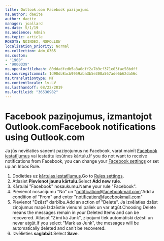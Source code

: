 ```yaml
---
title: Outlook.com Facebook paziņojumi
ms.author: daeite
author: daeite
manager: joallard
ms.date: 5/1/19
ms.audience: Admin
ms.topic: article
ROBOTS: NOINDEX, NOFOLLOW
localization_priority: Normal
ms.collection: Adm_O365
ms.custom:
- "1968"
- "9000339"
ms.openlocfilehash: 80ddadfedb5a8a0dff2a7b9cf371e03fae58bdff
ms.sourcegitcommit: 1d98db8acb9959aba3b5e308a567ade6b62da56c
ms.translationtype: MT
ms.contentlocale: lv-LV
ms.lasthandoff: 08/22/2019
ms.locfileid: "36536982"
---
```

# <a name="facebook-notifications-using-outlookcom"></a><span data-ttu-id="1d610-102">Facebook paziņojumus, izmantojot Outlook.com</span><span class="sxs-lookup"><span data-stu-id="1d610-102">Facebook notifications using Outlook.com</span></span>

<span data-ttu-id="1d610-103">Ja jūs nevēlaties saņemt paziņojumus no Facebook, varat mainīt [Facebook iestatījumus](https://www.facebook.com/settings?tab=notifications) vai iestatītu iesūtnes kārtulu.</span><span class="sxs-lookup"><span data-stu-id="1d610-103">If you do not want to receive notifications from Facebook, you can change your [Facebook settings](https://www.facebook.com/settings?tab=notifications) or set up an Inbox Rule.</span></span>

1. <span data-ttu-id="1d610-104">Dodieties uz [kārtulas iestatījumus](https://outlook.live.com/mail/options/mail/rules/inboxRules).</span><span class="sxs-lookup"><span data-stu-id="1d610-104">Go to [Rules settings](https://outlook.live.com/mail/options/mail/rules/inboxRules).</span></span>
1. <span data-ttu-id="1d610-105">Atlasiet **Pievienot jaunu kārtulu**.</span><span class="sxs-lookup"><span data-stu-id="1d610-105">Select **Add new rule**.</span></span>
1. <span data-ttu-id="1d610-106">Kārtulai "Facebook" nosaukumu.</span><span class="sxs-lookup"><span data-stu-id="1d610-106">Name your rule "Facebook".</span></span>
1. <span data-ttu-id="1d610-107">Pievienot nosacījumu "No" un "notification@facebookmail.com"</span><span class="sxs-lookup"><span data-stu-id="1d610-107">Add a condition of "From" and enter "notification@facebookmail.com"</span></span>
1. <span data-ttu-id="1d610-108">Pievienot "Dzēst" darbību.</span><span class="sxs-lookup"><span data-stu-id="1d610-108">Add an action of "Delete".</span></span> <span data-ttu-id="1d610-109">Ja izvēlaties dzēst ziņojumus mapē Izdzēstie vienumi paliek un var atgūt.</span><span class="sxs-lookup"><span data-stu-id="1d610-109">Choosing Delete means the messages remain in your Deleted Items and can be recovered.</span></span> <span data-ttu-id="1d610-110">Atlasot "Zīmi kā Junk", ziņojumi tiek automātiski dzēsti un nevar atgūt.</span><span class="sxs-lookup"><span data-stu-id="1d610-110">If you select "Mark as Junk", the messages will be automatically deleted and can't be recovered.</span></span>
1. <span data-ttu-id="1d610-111">Izvēlieties **saglabāt**.</span><span class="sxs-lookup"><span data-stu-id="1d610-111">Select **Save**.</span></span>